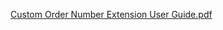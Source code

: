 [Custom Order Number Extension User Guide.pdf](https://github.com/user-attachments/files/19569042/Custom.Order.Number.Extension.User.Guide.pdf)
